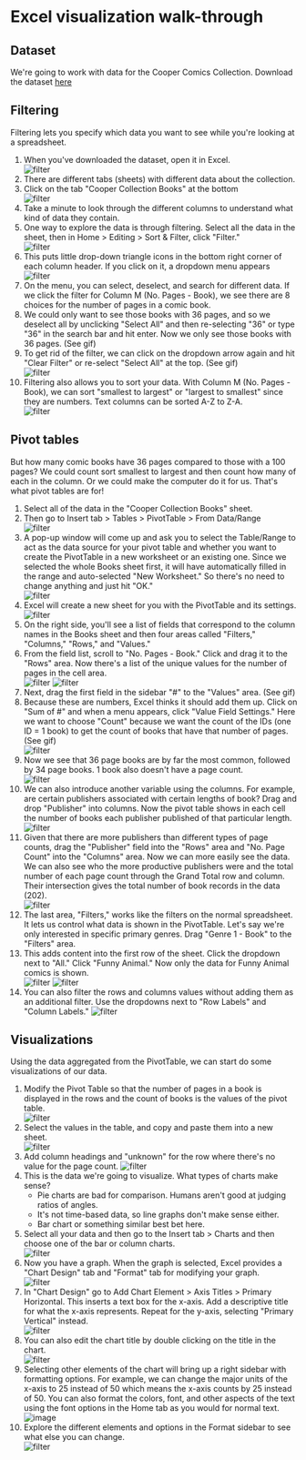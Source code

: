 # Excel visualization walk-through
## Dataset
We're going to work with data for the Cooper Comics Collection. Download the dataset [here](https://mikrowelle.github.io/cooper-comics-final/data/Cooper%20Comics%20Reprint%20Metadata.xlsx)
## Filtering
Filtering lets you specify which data you want to see while you're looking at a spreadsheet.
1. When you've downloaded the dataset, open it in Excel.  
![filter](./images/excel_opencooper.png)
3. There are different tabs (sheets) with different data about the collection.
4. Click on the tab "Cooper Collection Books" at the bottom  
![filter](./images/excel_cooperbookstab.png)
5. Take a minute to look through the different columns to understand what kind of data they contain.
6. One way to explore the data is through filtering. Select all the data in the sheet, then in Home > Editing > Sort & Filter, click "Filter."  
![filter](./images/excel_filter1.png)
8. This puts little drop-down triangle icons in the bottom right corner of each column header. If you click on it, a dropdown menu appears  
![filter](./images/excel_filter2.png)
10. On the menu, you can select, deselect, and search for different data. If we click the filter for Column M (No. Pages - Book), we see there are 8 choices for the number of pages in a comic book.
11. We could only want to see those books with 36 pages, and so we deselect all by unclicking "Select All" and then re-selecting "36" or type "36" in the search bar and hit enter. Now we only see those books with 36 pages. (See gif)
13. To get rid of the filter, we can click on the dropdown arrow again and hit "Clear Filter" or re-select "Select All" at the top. (See gif)  
![filter](./images/excel_filter.gif)
15. Filtering also allows you to sort your data. With Column M (No. Pages - Book), we can sort "smallest to largest" or "largest to smallest" since they are numbers. Text columns can be sorted A-Z to Z-A.  
![filter](./images/excel_filter4.png)
## Pivot tables
But how many comic books have 36 pages compared to those with a 100 pages? We could count sort smallest to largest and then count how many of each in the column. Or we could make the computer do it for us. That's what pivot tables are for!
1. Select all of the data in the "Cooper Collection Books" sheet.
2. Then go to Insert tab > Tables > PivotTable > From Data/Range  
![filter](./images/excel_pivot1.png)
4. A pop-up window will come up and ask you to select the Table/Range to act as the data source for your pivot table and whether you want to create the PivotTable in a new worksheet or an existing one. Since we selected the whole Books sheet first, it will have automatically filled in the range and auto-selected "New Worksheet." So there's no need to change anything and just hit "OK."  
![filter](./images/excel_pivot2.png)
6. Excel will create a new sheet for you with the PivotTable and its settings.  
![filter](./images/excel_pivot3.png)
8. On the right side, you'll see a list of fields that correspond to the column names in the Books sheet and then four areas called "Filters," "Columns," "Rows," and "Values."
10. From the field list, scroll to "No. Pages - Book." Click and drag it to the "Rows" area. Now there's a list of the unique values for the number of pages in the cell area.  
![filter](./images/excel_pivot4.gif)
![filter](./images/excel_pivot5.png)
12. Next, drag the first field in the sidebar "#" to the "Values" area. (See gif)
13. Because these are numbers, Excel thinks it should add them up. Click on "Sum of #" and when a menu appears, click "Value Field Settings." Here we want to choose "Count" because we want the count of the IDs (one ID = 1 book) to get the count of books that have that number of pages. (See gif)  
![filter](./images/excel_pivot6.gif)
15. Now we see that 36 page books are by far the most common, followed by 34 page books. 1 book also doesn't have a page count.  
![filter](./images/excel_pivot7.png)
16. We can also introduce another variable using the columns. For example, are certain publishers associated with certain lengths of book? Drag and drop "Publisher" into columns. Now the pivot table shows in each cell the number of books each publisher published of that particular length.  
![filter](./images/excel_pivot8.png)
18. Given that there are more publishers than different types of page counts, drag the "Publisher" field into the "Rows" area and "No. Page Count" into the "Columns" area. Now we can more easily see the data. We can also see who the more productive publishers were and the total number of each page count through the Grand Total row and column. Their intersection gives the total number of book records in the data (202).  
![filter](./images/excel_pivot9.png)
20. The last area, "Filters," works like the filters on the normal spreadsheet. It lets us control what data is shown in the PivotTable. Let's say we're only interested in specific primary genres. Drag "Genre 1 - Book" to the "Filters" area. 
21. This adds content into the first row of the sheet. Click the dropdown next to "All." Click "Funny Animal." Now only the data for Funny Animal comics is shown.  
![filter](./images/excel_pivot10.png)
![filter](./images/excel_pivot11.png)
23. You can also filter the rows and columns values without adding them as an additional filter. Use the dropdowns next to "Row Labels" and "Column Labels."
![filter](./images/excel_pivot12.png)
## Visualizations
Using the data aggregated from the PivotTable, we can start do some visualizations of our data. 
1. Modify the Pivot Table so that the number of pages in a book is displayed in the rows and the count of books is the values of the pivot table.  
![filter](./images/excel_viz1.png)  
3. Select the values in the table, and copy and paste them into a new sheet.  
![filter](./images/excel_viz2.png)  
5. Add column headings and "unknown" for the row where there's no value for the page count. 
![filter](./images/excel_viz3.png)  
7. This is the data we're going to visualize. What types of charts make sense?
    - Pie charts are bad for comparison. Humans aren't good at judging ratios of angles.
    - It's not time-based data, so line graphs don't make sense either.
    - Bar chart or something similar best bet here.
5. Select all your data and then go to the Insert tab > Charts and then choose one of the bar or column charts.  
![filter](./images/excel_viz4.png)
6. Now you have a graph. When the graph is selected, Excel provides a "Chart Design" tab and "Format" tab for modifying your graph.  
![filter](./images/excel_viz5.png)
7. In "Chart Design" go to Add Chart Element > Axis Titles > Primary Horizontal. This inserts a text box for the x-axis. Add a descriptive title for what the x-axis represents. Repeat for the y-axis, selecting "Primary Vertical" instead.  
![filter](./images/excel_viz6.png)
8. You can also edit the chart title by double clicking on the title in the chart.  
![filter](./images/excel_viz7.png)
9. Selecting other elements of the chart will bring up a right sidebar with formatting options. For example, we can change the major units of the x-axis to 25 instead of 50 which means the x-axis counts by 25 instead of 50. You can also format the colors, font, and other aspects of the text using the font options in the Home tab as you would for normal text.  
![image](./images/excel_viz7.5.png)
10. Explore the different elements and options in the Format sidebar to see what else you can change.  
![filter](./images/excel_viz8.png)



